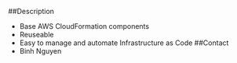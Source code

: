##Description
- Base AWS CloudFormation components 
- Reuseable
- Easy to manage and automate Infrastructure as Code
##Contact
- Binh Nguyen
